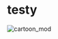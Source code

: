 # testy

![cartoon_mod](https://user-images.githubusercontent.com/104611980/216371602-e9581e9d-c172-4dec-b87b-f36274461a95.png)
